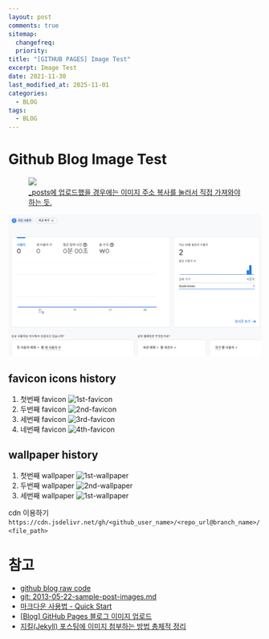 ```yaml
---
layout: post
comments: true
sitemap:
  changefreq:
  priority:
title: "[GITHUB PAGES] Image Test"
excerpt: Image Test
date: 2021-11-30
last_modified_at: 2025-11-01
categories:
  - BLOG
tags:
  - BLOG
---
```


# Github Blog Image Test

<figure>
	<a href="https://cdn.jsdelivr.net/gh/aliquis-facio/aliquis-facio.github.io@main/_image/2021-12-01-screenshot-error.png?raw=true"><img src="https://cdn.jsdelivr.net/gh/aliquis-facio/aliquis-facio.github.io@main/_image/2021-12-01-screenshot-error.png?raw=true"></a>
	<figcaption><a href="https://cdn.jsdelivr.net/gh/aliquis-facio/aliquis-facio.github.io@main/_image/2021-12-01-screenshot-google-analytics.png?raw=true" title="Error">_posts에 업로드했을 경우에는 이미지 주소 복사를 눌러서 직접 가져와야하는 듯.</a></figcaption>
</figure>
  
![google-analytics](https://github.com/aliquis-facio/aliquis-facio.github.io/blob/main/_image/2021-12-01-screenshot-google-analytics.png?raw=true "2 People - One is me, and the other is my freind I think")

## favicon icons history
1. 첫번째 favicon
![1st-favicon](https://cdn.jsdelivr.net/gh/aliquis-facio/aliquis-facio.github.io@main/_image/2021-12-01-CheshireCat1.jpg?raw=true)
2. 두번째 favicon
![2nd-favicon](https://cdn.jsdelivr.net/gh/aliquis-facio/aliquis-facio.github.io@main/_image/2021-12-01-CheshireCat2.png?raw=true)
3. 세번째 favicon
![3rd-favicon](https://cdn.jsdelivr.net/gh/aliquis-facio/aliquis-facio.github.io@main/_image/2021-12-01-CheshireCat3.png?raw=true)
4. 네번째 favicon
![4th-favicon](https://cdn.jsdelivr.net/gh/aliquis-facio/aliquis-facio.github.io@main/_image/2021-12-01-CheshireCat4.png?raw=true)

## wallpaper history
1. 첫번째 wallpaper
![1st-wallpaper](https://cdn.jsdelivr.net/gh/aliquis-facio/aliquis-facio.github.io@main/_image/2021-12-01-wonderland.jpg?raw=true)
1. 두번째 wallpaper
![2nd-wallpaper](https://cdn.jsdelivr.net/gh/aliquis-facio/aliquis-facio.github.io@main/_image/2021-12-01-chess.png?raw=true)
1. 세번째 wallpaper
![1st-wallpaper](https://cdn.jsdelivr.net/gh/aliquis-facio/aliquis-facio.github.io@main/_image/2021-12-01-chess_negative.png?raw=true)

cdn 이용하기
`https://cdn.jsdelivr.net/gh/<github_user_name>/<repo_url@branch_name>/<file_path>`

# 참고
* [github blog raw code](https://raw.githubusercontent.com/TaylanTatli/Moon/master/_posts/2016-03-20-markdown-syntax.md)
* [git: 2013-05-22-sample-post-images.md](https://github.com/TaylanTatli/Moon/blob/master/_posts/2013-05-22-sample-post-images.md)
* [마크다운 사용법 - Quick Start](http://taewan.kim/post/markdown/#comment)
* [[Blog] GitHub Pages 블로그 이미지 업로드](https://hyeonjiwon.github.io/blog/markdown_img/)
* [지킬(Jekyll) 포스팅에 이미지 첨부하는 방법 총체적 정리](https://blog.jaeyoon.io/2017/12/jekyll-image.html)